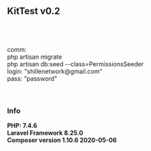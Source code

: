<h2>KitTest v0.2</h2> <br>
<br><br>
comm: <br>
php artisan migrate <br>
php artisan db:seed --class=PermissionsSeeder <br>
login: "shillenetwork@gmail.com" <br>
pass: "password" <br>
  <br> <br>
 
<h3>Info</h3>
<b>PHP: 7.4.6</b> <br>
<b>Laravel Framework 8.25.0</b> <br>
<b>Composer version 1.10.6 2020-05-06</b>

